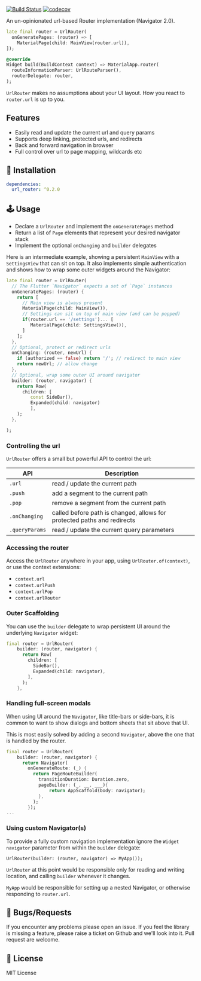<a href="https://github.com/gskinnerTeam/flutter-url-router/actions"><img src="https://github.com/gskinnerTeam/flutter-url-router/workflows/core-tests/badge.svg" alt="Build Status"></a>
[![codecov](https://codecov.io/gh/gskinnerTeam/flutter-url-router/branch/master/graph/badge.svg?token=O5XM3W0094)](https://codecov.io/gh/gskinnerTeam/flutter-url-router)

An un-opinionated url-based Router implementation (Navigator 2.0).

```dart
late final router = UrlRouter(
  onGeneratePages: (router) => [
    MaterialPage(child: MainView(router.url)),
]);

@override
Widget build(BuildContext context) => MaterialApp.router(
  routeInformationParser: UrlRouteParser(),
  routerDelegate: router,
);
```
`UrlRouter` makes no assumptions about your UI layout. How you react to `router.url` is up to you.

## Features
* Easily read and update the current url and query params
* Supports deep linking, protected urls, and redirects
* Back and forward navigation in browser
* Full control over url to page mapping, wildcards etc

## 🔨 Installation
```yaml
dependencies:
  url_router: ^0.2.0
```

## 🕹️ Usage
* Declare a `UrlRouter` and implement the `onGeneratePages` method
* Return a list of `Page` elements that represent your desired navigator stack
* Implement the optional `onChanging` and `builder` delegates

Here is an intermediate example, showing a persistent `MainView` with a `SettingsView` that can sit on top. It also implements simple authentication and shows how to wrap some outer widgets around the Navigator:
```dart
late final router = UrlRouter(
  // The Flutter `Navigator` expects a set of `Page` instances
  onGeneratePages: (router) {
    return [
      // Main view is always present
      MaterialPage(child: MainView()),
      // Settings can sit on top of main view (and can be popped)
      if(router.url == '/settings')... [
         MaterialPage(child: SettingsView()),
      ]
    ];
  },
  // Optional, protect or redirect urls
  onChanging: (router, newUrl) {
    if (authorized == false) return '/'; // redirect to main view
    return newUrl; // allow change
  },
  // Optional, wrap some outer UI around navigator
  builder: (router, navigator) {
    return Row(
      children: [ 
         const SideBar(), 
         Expanded(child: navigator) 
         ],
    );
  },

);
```

### Controlling the url
`UrlRouter` offers a small but powerful API to control the url:

| API  | Description  |
|---|---|
| `.url`  | read / update the current path  |
| `.push`  | add a segment to the current path   |
| `.pop`  | remove a segment from the current path  |
| `.onChanging`  | called before path is changed, allows for protected paths and redirects  |
| `.queryParams` | read / update the current query parameters  |


### Accessing the router
Access the `UrlRouter` anywhere in your app, using `UrlRouter.of(context)`, or use the context extensions:
* `context.url`
* `context.urlPush`
* `context.urlPop`
* `context.urlRouter`

### Outer Scaffolding
You can use the `builder` delegate to wrap persistent UI around the underlying `Navigator` widget:
```dart
final router = UrlRouter(
    builder: (router, navigator) {
      return Row(
        children: [
          SideBar(),
          Expanded(child: navigator),
        ],
      );
    },
```

### Handling full-screen modals
When using UI around the `Navigator`, like title-bars or side-bars, it is common to want to show dialogs and bottom sheets that sit above that UI.

This is most easily solved by adding a second `Navigator`, above the one that is handled by the router.
```dart
final router = UrlRouter(
    builder: (router, navigator) {
      return Navigator(
        onGenerateRoute: (_) {
          return PageRouteBuilder(
            transitionDuration: Duration.zero,
            pageBuilder: (_, __, ___){
                return AppScaffold(body: navigator);
            },
          );
        });
...
```

### Using custom Navigator(s)
To provide a fully custom navigation implementation ignore the `Widget navigator` parameter from within the `builder` delegate:
```
UrlRouter(builder: (router, navigator) => MyApp());
```
`UrlRouter` at this point would be responsible only for reading and writing location, and calling `builder` whenever it changes.

`MyApp` would be responsible for setting up a nested Navigator, or otherwise responding to `router.url`.

 ## 🐞 Bugs/Requests

If you encounter any problems please open an issue. If you feel the library is missing a feature, please raise a ticket on Github and we'll look into it. Pull request are welcome.

## 📃 License

MIT License
